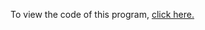 To view the code of this program, [click here.](https://github.com/SmashedFrenzy16/Bash-Simple-Calculator/blob/main/bash-simple-calculator.sh)
